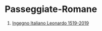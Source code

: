 # Passeggiate-Romane


1. [Ingegno Italiano Leonardo 1519-2019](https://www.lincei.it/it/il-trittico-dellingegno-italiano-leonardo-1519-2019)
